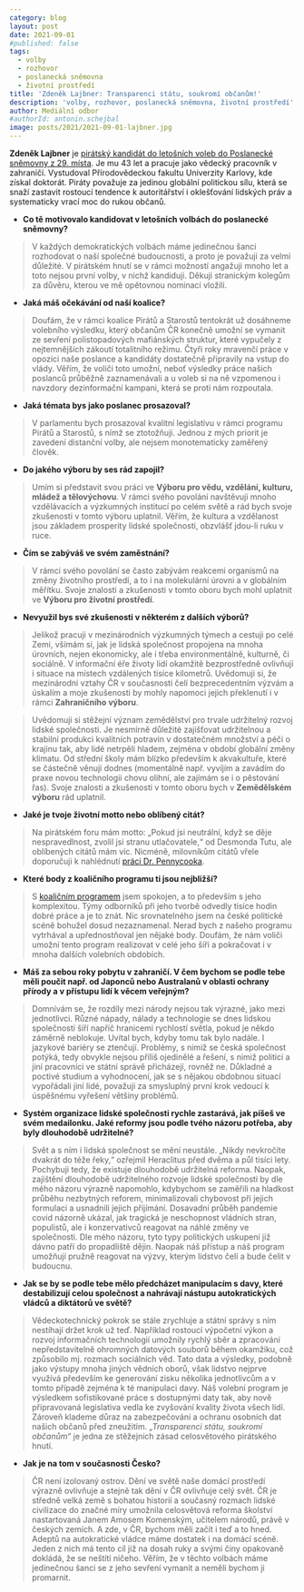 ```yaml
---
category: blog
layout: post
date: 2021-09-01
#published: false
tags: 
  - volby
  - rozhovor
  - poslanecká sněmovna
  - životní prostředí
title: 'Zdeněk Lajbner: Transparenci státu, soukromí občanům!'
description: 'volby, rozhovor, poslanecká sněmovna, životní prostředí'
author: Mediální odbor
#authorId: antonin.schejbal
image: posts/2021/2021-09-01-lajbner.jpg
---
```


**Zdeněk Lajbner** je [pirátský kandidát do letošních voleb do Poslanecké sněmovny z 29. místa](https://www.piratiastarostove.cz/kandidati/rndr-zdenek-lajbner-ph-d/). Je mu 43 let a pracuje jako vědecký pracovník v zahraničí. Vystudoval Přírodovědeckou fakultu Univerzity Karlovy, kde získal doktorát. Piráty považuje za jedinou globální politickou sílu, která se snaží zastavit rostoucí tendence k autoritářství i oklešťování lidských práv a systematicky vrací moc do rukou občanů.

* **Co tě motivovalo kandidovat v letošních volbách do poslanecké sněmovny?**
> V každých demokratických volbách máme jedinečnou šanci rozhodovat o naší společné budoucnosti, a proto je považuji za velmi důležité. V pirátském hnutí se v rámci možností angažuji mnoho let a toto nejsou první volby, v nichž kandiduji. Děkuji stranickým kolegům za důvěru, kterou ve mě opětovnou nominací vložili.

* **Jaká máš očekávání od naší koalice?**
> Doufám, že v rámci koalice Pirátů a Starostů tentokrát už dosáhneme volebního výsledku, který občanům ČR konečně umožní se vymanit ze sevření polistopadových mafiánských struktur, které vypučely z nejtemnějších zákoutí totalitního režimu. Čtyři roky mravenčí práce v opozici naše poslance a kandidáty dostatečně připravily na vstup do vlády. Věřím, že voliči toto umožní, neboť výsledky práce našich poslanců průběžně zaznamenávali a u voleb si na ně vzpomenou i navzdory dezinformační kampani, která se proti nám rozpoutala.

* **Jaká témata bys jako poslanec prosazoval?**
> V parlamentu bych prosazoval kvalitní legislativu v rámci programu Pirátů a Starostů, s nímž se ztotožňuji. Jednou z mých priorit je zavedení distanční volby, ale nejsem monotematicky zaměřený člověk.

* **Do jakého výboru by ses rád zapojil?**
> Umím si představit svou práci ve **Výboru pro vědu, vzdělání, kulturu, mládež a tělovýchovu**. V rámci svého povolání navštěvuji mnoho vzdělávacích a výzkumných institucí po celém světě a rád bych svoje zkušenosti v tomto výboru uplatnil. Věřím, že kultura a vzdělanost jsou základem prosperity lidské společnosti, obzvlášť jdou-li ruku v ruce.

* **Čím se zabýváš ve svém zaměstnání?**
> V rámci svého povolání se často zabývám reakcemi organismů na změny životního prostředí, a to i na molekulární úrovni a v globálním měřítku. Svoje znalosti a zkušenosti v tomto oboru bych mohl uplatnit ve **Výboru pro životní prostředí**.

* **Nevyužil bys své zkušenosti v některém z dalších výborů?**
> Jelikož pracuji v mezinárodních výzkumných týmech a cestuji po celé Zemi, všímám si, jak je lidská společnost propojena na mnoha úrovních, nejen ekonomicky, ale i třeba environmentálně, kulturně, či sociálně. V informační éře životy lidí okamžitě bezprostředně ovlivňují i situace na místech vzdálených tisíce kilometrů. Uvědomuji si, že mezinárodní vztahy ČR v současnosti čelí bezprecedentním výzvám a úskalím a moje zkušenosti by mohly napomoci jejich překlenutí i v rámci **Zahraničního výboru**.

> Uvědomuji si stěžejní význam zemědělství pro trvale udržitelný rozvoj lidské společnosti. Je nesmírně důležité zajišťovat udržitelnou a stabilní produkci kvalitních potravin v dostatečném množství a péči o krajinu tak, aby lidé netrpěli hladem, zejména v období globální změny klimatu. Od střední školy mám blízko především k akvakultuře, které se částečně věnuji dodnes (momentálně např. vyvíjím a zavádím do praxe novou technologii chovu olihní, ale zajímám se i o pěstování řas). Svoje znalosti a zkušenosti v tomto oboru bych v **Zemědělském výboru** rád uplatnil.
 
* **Jaké je tvoje životní motto nebo oblíbený citát?**
> Na pirátském foru mám motto: „Pokud jsi neutrální, když se děje nespravedlnost, zvolil jsi stranu utlačovatele,“ od Desmonda Tutu, ale oblíbených citátů mám víc. 
Nicméně, milovníkům citátů vřele doporučuji k nahlédnutí [práci Dr. Pennycooka](http://journal.sjdm.org/15/15923a/jdm15923a.pdf).

* **Které body z koaličního programu ti jsou nejbližší?**
> S [koaličním programem](https://www.piratiastarostove.cz/program/) jsem spokojen, a to především s jeho komplexitou. Týmy odborníků při jeho tvorbě odvedly tisíce hodin dobré práce a je to znát. Nic srovnatelného jsem na české politické scéně bohužel dosud nezaznamenal. Nerad bych z našeho programu vytrhával a upřednostňoval jen nějaké body. Doufám, že nám voliči umožní tento program realizovat v celé jeho šíři a pokračovat i v mnoha dalších volebních obdobích.

* **Máš za sebou roky pobytu v zahraničí. V čem bychom se podle tebe měli poučit např. od Japonců nebo Australanů v oblasti ochrany přírody a v přístupu lidí k věcem veřejným?**
> Domnívám se, že rozdíly mezi národy nejsou tak výrazné, jako mezi jednotlivci. Různé nápady, nálady a technologie se dnes lidskou společností šíří napříč hranicemi rychlostí světla, pokud je někdo záměrně neblokuje. Uvítal bych, kdyby tomu tak bylo nadále. I jazykové bariéry se ztenčují. Problémy, s nimiž se česká společnost potýká, tedy obvykle nejsou příliš ojedinělé a řešení, s nimiž politici a jiní pracovníci ve státní správě přicházejí, rovněž ne. Důkladné a poctivé studium a vyhodnocení, jak se s nějakou obdobnou situací vypořádali jiní lidé, považuji za smysluplný první krok vedoucí k úspěšnému vyřešení většiny problémů.

* **Systém organizace lidské společnosti rychle zastarává, jak píšeš ve svém medailonku. Jaké reformy jsou podle tvého názoru potřeba, aby byly dlouhodobě udržitelné?**
> Svět a s ním i lidská společnost se mění neustále. „Nikdy nevkročíte dvakrát do téže řeky,“ ozřejmil Heraclitus před dvěma a půl tisíci lety. Pochybuji tedy, že existuje dlouhodobě udržitelná reforma. Naopak, zajištění dlouhodobě udržitelného rozvoje lidské společnosti by dle mého názoru výrazně napomohlo, kdybychom se zaměřili na hladkost průběhu nezbytných reforem, minimalizovali chybovost při jejich formulaci a usnadnili jejich přijímání. Dosavadní průběh pandemie covid názorně ukázal, jak tragická je neschopnost vládních stran, populistů, ale i konzervativců reagovat na náhlé změny ve společnosti. Dle mého názoru, tyto typy politických uskupení již dávno patří do propadliště dějin. Naopak náš přístup a náš program umožňují pružně reagovat na výzvy, kterým lidstvo čelí a bude čelit v budoucnu.

* **Jak se by se podle tebe mělo předcházet manipulacím s davy, které destabilizují celou společnost a nahrávají nástupu autokratických vládců a diktátorů ve světě?**
> Vědeckotechnický pokrok se stále zrychluje a státní správy s ním nestíhají držet krok už teď. Například rostoucí výpočetní výkon a rozvoj informačních technologií umožnily rychlý sběr a zpracování nepředstavitelně ohromných datových souborů během okamžiku, což způsobilo mj. rozmach sociálních věd. Tato data a výsledky, podobně jako výstupy mnoha jiných vědních oborů, však lidstvo nejprve využívá především ke generování zisku několika jednotlivcům a v tomto případě zejména k té manipulaci davy. Náš volební program je výsledkem sofistikované práce s dostupnými daty tak, aby nově připravovaná legislativa vedla ke zvyšování kvality života všech lidí. Zároveň klademe důraz na zabezpečování a ochranu osobních dat našich občanů před zneužitím. *„Transparenci státu, soukromí občanům“* je jedna ze stěžejních zásad celosvětového pirátského hnutí.

* **Jak je na tom v současnosti Česko?**
> ČR není izolovaný ostrov. Dění ve světě naše domácí prostředí výrazně ovlivňuje a stejně tak dění v ČR ovlivňuje celý svět. ČR je středně velká země s bohatou historií a současný rozmach lidské civilizace do značné míry umožnila celosvětová reforma školství nastartovaná Janem Amosem Komenským, učitelem národů, právě v českých zemích. A zde, v ČR, bychom měli začít i teď a to hned. Adeptů na autokratické vládce máme dostatek i na domácí scéně. Jeden z nich má tento cíl již na dosah ruky a svými činy opakovaně dokládá, že se neštítí ničeho. Věřím, že v těchto volbách máme jedinečnou šanci se z jeho sevření vymanit a neměli bychom ji promarnit.
